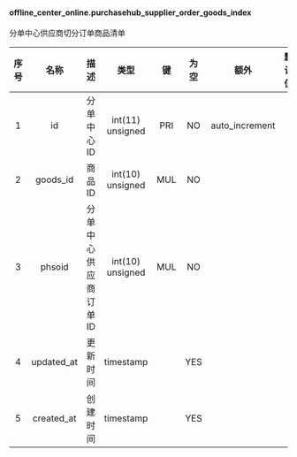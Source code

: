 #### offline_center_online.purchasehub_supplier_order_goods_index 
分单中心供应商切分订单商品清单

| 序号 | 名称 | 描述 | 类型 | 键 | 为空 | 额外 | 默认值 |
| :--: | :--: | :--: | :--: | :--: | :--: | :--: | :--: |
| 1 | id | 分单中心ID | int(11) unsigned | PRI | NO | auto_increment |  |
| 2 | goods_id | 商品ID | int(10) unsigned | MUL | NO |  |  |
| 3 | phsoid | 分单中心供应商订单ID | int(10) unsigned | MUL | NO |  |  |
| 4 | updated_at | 更新时间 | timestamp |  | YES |  |  |
| 5 | created_at | 创建时间 | timestamp |  | YES |  |  |

